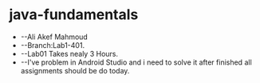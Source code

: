 # java-fundamentals

* --Ali Akef Mahmoud
* --Branch:Lab1-401. 
* --Lab01 Takes nealy 3 Hours.
* --I've problem in Android Studio and i need to solve it after finished all assignments should be do today.